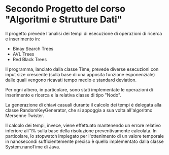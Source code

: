 # Secondo Progetto del corso "Algoritmi e Strutture Dati"

Il progetto prevede l'analisi dei tempi di esecuzione di operazioni di ricerca e inserimento in: 

* Binay Search Trees
* AVL Trees
* Red Black Trees

Il programma, lanciato dalla classe Time, prevede diverse esecuzioni con input size crescente (sulla base di una apposita funzione esponenziale) dalle quali vengono ricavati tempo medio e standard deviation. 

Per ogni albero, in particolare, sono stati implementate le operazioni di inserimento e ricerca e la relativa classe di tipo "Nodo".

La generazione di chiavi casuali durante il calcolo dei tempi è delegata alla classe RandomKeyGenerator, che si appoggia a sua volta all'algoritmo Mersenne Twister.

Il calcolo dei tempi, invece, viene effettuato mantenendo un errore relativo inferiore all'1% sulla base della risoluzione preventivamente calcolata. In particolare, lo stopwatch impiegato per l'ottenimento di un valore temporale in nanosecondi sufficientemente preciso è quello implementato dalla classe System.nanoTime di Java.


